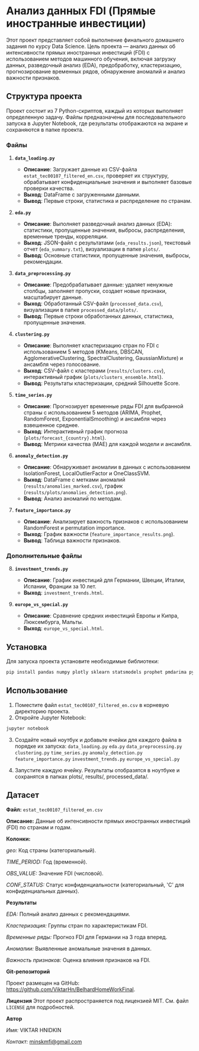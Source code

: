 # Анализ данных FDI (Прямые иностранные инвестиции)

Этот проект представляет собой выполнение финального домашнего задания по курсу Data Science. Цель проекта — анализ данных об интенсивности прямых иностранных инвестиций (FDI) с использованием методов машинного обучения, включая загрузку данных, разведочный анализ (EDA), предобработку, кластеризацию, прогнозирование временных рядов, обнаружение аномалий и анализ важности признаков.

## Структура проекта

Проект состоит из 7 Python-скриптов, каждый из которых выполняет определенную задачу. Файлы предназначены для последовательного запуска в Jupyter Notebook, где результаты отображаются на экране и сохраняются в папке проекта.

### Файлы

1. **`data_loading.py`**
   - **Описание**: Загружает данные из CSV-файла `estat_tec00107_filtered_en.csv`, проверяет их структуру, обрабатывает конфиденциальные значения и выполняет базовые проверки качества.
   - **Выход**: DataFrame с загруженными данными.
   - **Вывод**: Первые строки, статистика и распределение по странам.

2. **`eda.py`**
   - **Описание**: Выполняет разведочный анализ данных (EDA): статистики, пропущенные значения, выбросы, распределения, временные тренды, корреляции.
   - **Выход**: JSON-файл с результатами (`eda_results.json`), текстовый отчет (`eda_summary.txt`), визуализации в папке `plots/`.
   - **Вывод**: Основные статистики, пропущенные значения, выбросы, рекомендации.

3. **`data_preprocessing.py`**
   - **Описание**: Предобрабатывает данные: удаляет ненужные столбцы, заполняет пропуски, создает новые признаки, масштабирует данные.
   - **Выход**: Обработанный CSV-файл (`processed_data.csv`), визуализации в папке `processed_data/plots/`.
   - **Вывод**: Первые строки обработанных данных, статистика, пропущенные значения.

4. **`clustering.py`**
   - **Описание**: Выполняет кластеризацию стран по FDI с использованием 5 методов (KMeans, DBSCAN, AgglomerativeClustering, SpectralClustering, GaussianMixture) и ансамбля через голосование.
   - **Выход**: CSV-файл с кластерами (`results/clusters.csv`), интерактивный график (`plots/clusters_ensemble.html`).
   - **Вывод**: Результаты кластеризации, средний Silhouette Score.

5. **`time_series.py`**
   - **Описание**: Прогнозирует временные ряды FDI для выбранной страны с использованием 5 методов (ARIMA, Prophet, RandomForest, ExponentialSmoothing) и ансамбля через взвешенное среднее.
   - **Выход**: Интерактивный график прогноза (`plots/forecast_{country}.html`).
   - **Вывод**: Метрики качества (MAE) для каждой модели и ансамбля.

6. **`anomaly_detection.py`**
   - **Описание**: Обнаруживает аномалии в данных с использованием IsolationForest, LocalOutlierFactor и OneClassSVM.
   - **Выход**: DataFrame с метками аномалий (`results/anomalies_marked.csv`), график (`results/plots/anomalies_detection.png`).
   - **Вывод**: Анализ аномалий по методам.

7. **`feature_importance.py`**
   - **Описание**: Анализирует важность признаков с использованием RandomForest и permutation importance.
   - **Выход**: График важности (`feature_importance_results.png`).
   - **Вывод**: Таблица важности признаков.

### Дополнительные файлы

8. **`investment_trends.py`**  
   - **Описание**: График инвестиций для Германии, Швеции, Италии, Испании, Франции за 10 лет.  
   - **Выход**: `investment_trends.html`.  

9. **`europe_vs_special.py`**  
   - **Описание**: Сравнение средних инвестиций Европы и Кипра, Люксембурга, Мальты.  
   - **Выход**: `europe_vs_special.html`.
## Установка

Для запуска проекта установите необходимые библиотеки:
```bash
pip install pandas numpy plotly sklearn statsmodels prophet pmdarima pyyaml scipy
```

## Использование
1. Поместите файл `estat_tec00107_filtered_en.csv` в корневую директорию проекта.
2. Откройте Jupyter Notebook:
```bash 
jupyter notebook
```
3. Создайте новый ноутбук и добавьте ячейки для каждого файла в порядке их запуска:
`data_loading.py`
`eda.py`
`data_preprocessing.py`
`clustering.py`
`time_series.py`
`anomaly_detection.py`
`feature_importance.py`
`investment_trends.py`
`europe_vs_special.py`

4. Запустите каждую ячейку. Результаты отобразятся в ноутбуке и сохранятся в папках plots/, results/, processed_data/.

## Датасет

**Файл:** `estat_tec00107_filtered_en.csv`

**Описание:** Данные об интенсивности прямых иностранных инвестиций (FDI) по странам и годам.

**Колонки:**

*geo:* Код страны (категориальный).

*TIME_PERIOD:* Год (временной).

*OBS_VALUE:* Значение FDI (числовой).

*CONF_STATUS:* Статус конфиденциальности (категориальный, 'C' для конфиденциальных данных).

**Результаты**

*EDA:* Полный анализ данных с рекомендациями.

*Кластеризация:* Группы стран по характеристикам FDI.

*Временные ряды:* Прогноз FDI для Германии на 3 года вперед.

*Аномалии:* Выявленные аномальные значения в данных.

*Важность признаков:* Оценка влияния признаков на FDI.

**Git-репозиторий**

Проект размещен на GitHub: https://github.com/ViktarHn/BelhardHomeWorkFinal.

**Лицензия**
Этот проект распространяется под лицензией MIT. См. файл `LICENSE` для подробностей.

**Автор**

*Имя:* VIKTAR HNIDKIN

*Контакт:* minskmfi@gmail.com